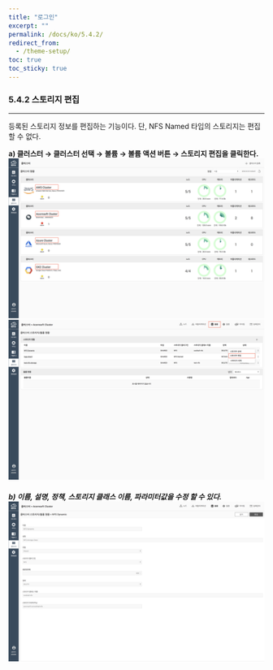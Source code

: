 ```yaml
---
title: "로그인"
excerpt: ""
permalink: /docs/ko/5.4.2/
redirect_from:
  - /theme-setup/
toc: true
toc_sticky: true
---
```


### 5.4.2 스토리지 편집

---

등록된 스토리지 정보를 편집하는 기능이다. 단, NFS Named 타입의 스토리지는 편집할 수 없다.

**a\) 클러스터 **→** 클러스터 선택 →** **볼륨 **→** 볼륨 액션 버튼 → 스토리지 편집을 클릭한다.**![](/assets/KR/3.0.0/5.4.2_1.png)![](/assets/KR/3.0.0/5.4.2_2.png)

##### b\) 이름, 설명, 정책, 스토리지 클래스 이름, 파라미터값을 수정 할 수 있다.![](/assets/KR/3.0.0/5.4.2_3.png)

